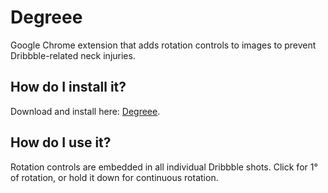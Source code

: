 # Degreee

Google Chrome extension that adds rotation controls to images to prevent Dribbble-related neck injuries.

## How do I install it?

Download and install here: [Degreee](https://chrome.google.com/webstore/detail/degreee/gbknnandiahinnjaglpekdcnbjoaloho).


## How do I use it?

Rotation controls are embedded in all individual Dribbble shots. Click for 1° of rotation, or hold it down for continuous rotation.